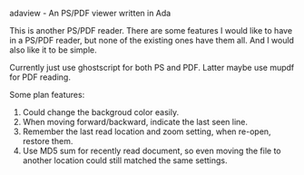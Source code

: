 adaview - An PS/PDF viewer written in Ada

This is another PS/PDF reader.  There are some features I would like to
have in a PS/PDF reader, but none of the existing ones have them all.
And I would also like it to be simple.

Currently just use ghostscript for both PS and PDF. Latter maybe use
mupdf for PDF reading.

Some plan features:
1. Could change the backgroud color easily.
2. When moving forward/backward, indicate the last seen line.
3. Remember the last read location and zoom setting, when re-open,
   restore them.
4. Use MD5 sum for recently read document, so even moving the file
   to another location could still matched the same settings.
